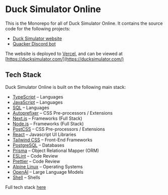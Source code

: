 # Duck Simulator Online

This is the Monorepo for all of Duck Simulator Online. It contains the source code for the following projects:

- [Duck Simulator website](./apps/web/)
- [Quacker Discord bot](./apps/discord/)

The website is deployed to [Vercel](https://vercel.com/), and can be viewed at [https://ducksimulator.com/](https://ducksimulator.com/)


## Tech Stack
Duck Simulator Online is built on the following main stack:

- [TypeScript](http://www.typescriptlang.org) – Languages
- [JavaScript](https://developer.mozilla.org/en-US/docs/Web/JavaScript) – Languages
- [SQL](https://en.wikipedia.org/wiki/SQL) – Languages
- [Autoprefixer](https://github.com/postcss/autoprefixer) – CSS Pre-processors / Extensions
- [Next.js](https://nextjs.org/) – Frameworks (Full Stack)
- [Node.js](http://nodejs.org/) – Frameworks (Full Stack)
- [PostCSS](https://github.com/postcss/postcss) – CSS Pre-processors / Extensions
- [React](https://reactjs.org/) – Javascript UI Libraries
- [Tailwind CSS](https://tailwindcss.com) – Front-End Frameworks
- [PostgreSQL](http://www.postgresql.org/) – Databases
- [Prisma](https://www.prisma.io/) – Object Relational Mapper (ORM)
- [ESLint](http://eslint.org/) – Code Review
- [Prettier](https://prettier.io/) – Code Review
- [Alpine Linux](https://www.alpinelinux.org/) – Operating Systems
- [OpenAI](https://openai.com/) – Large Language Models
- [Shell](https://en.wikipedia.org/wiki/Shell_script) – Shells

Full tech stack [here](/techstack.md)

